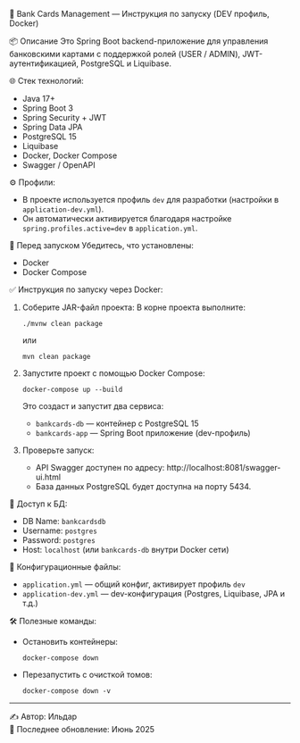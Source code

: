 📘 Bank Cards Management — Инструкция по запуску (DEV профиль, Docker)

📦 Описание
Это Spring Boot backend-приложение для управления банковскими картами с поддержкой ролей (USER / ADMIN), JWT-аутентификацией, PostgreSQL и Liquibase.

🌐 Стек технологий:
- Java 17+
- Spring Boot 3
- Spring Security + JWT
- Spring Data JPA
- PostgreSQL 15
- Liquibase
- Docker, Docker Compose
- Swagger / OpenAPI

⚙️ Профили:
- В проекте используется профиль `dev` для разработки (настройки в `application-dev.yml`).
- Он автоматически активируется благодаря настройке `spring.profiles.active=dev` в `application.yml`.

📁 Перед запуском
Убедитесь, что установлены:
- Docker
- Docker Compose

✅ Инструкция по запуску через Docker:

1. Соберите JAR-файл проекта:
   В корне проекта выполните:
   ```
   ./mvnw clean package
   ```
   или
   ```
   mvn clean package
   ```

2. Запустите проект с помощью Docker Compose:
   ```
   docker-compose up --build
   ```

   Это создаст и запустит два сервиса:
    - `bankcards-db` — контейнер с PostgreSQL 15
    - `bankcards-app` — Spring Boot приложение (dev-профиль)

3. Проверьте запуск:
    - API Swagger доступен по адресу: http://localhost:8081/swagger-ui.html
    - База данных PostgreSQL будет доступна на порту 5434.

🔐 Доступ к БД:
- DB Name: `bankcardsdb`
- Username: `postgres`
- Password: `postgres`
- Host: `localhost` (или `bankcards-db` внутри Docker сети)

📂 Конфигурационные файлы:
- `application.yml` — общий конфиг, активирует профиль `dev`
- `application-dev.yml` — dev-конфигурация (Postgres, Liquibase, JPA и т.д.)

🛠️ Полезные команды:
- Остановить контейнеры:
  ```
  docker-compose down
  ```
- Перезапустить с очисткой томов:
  ```
  docker-compose down -v
  ```

---

✍️ Автор: Ильдар  
📅 Последнее обновление: Июнь 2025